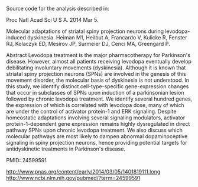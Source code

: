 Source code for the analysis described in:

Proc Natl Acad Sci U S A. 2014 Mar 5. 

Molecular adaptations of striatal spiny projection neurons during levodopa-induced dyskinesia.
Heiman M1, Heilbut A, Francardo V, Kulicke R, Fenster RJ, Kolaczyk ED, Mesirov JP, Surmeier DJ, Cenci MA, Greengard P.


Abstract
Levodopa treatment is the major pharmacotherapy for Parkinson's disease. However, almost all patients receiving levodopa eventually develop debilitating involuntary movements (dyskinesia). Although it is known that striatal spiny projection neurons (SPNs) are involved in the genesis of this movement disorder, the molecular basis of dyskinesia is not understood. In this study, we identify distinct cell-type-specific gene-expression changes that occur in subclasses of SPNs upon induction of a parkinsonian lesion followed by chronic levodopa treatment. We identify several hundred genes, the expression of which is correlated with levodopa dose, many of which are under the control of activator protein-1 and ERK signaling. Despite homeostatic adaptations involving several signaling modulators, activator protein-1-dependent gene expression remains highly dysregulated in direct pathway SPNs upon chronic levodopa treatment. We also discuss which molecular pathways are most likely to dampen abnormal dopaminoceptive signaling in spiny projection neurons, hence providing potential targets for antidyskinetic treatments in Parkinson's disease.

PMID: 24599591 

http://www.pnas.org/content/early/2014/03/05/1401819111.long
http://www.ncbi.nlm.nih.gov/pubmed/?term=24599591
